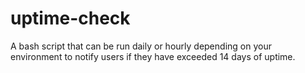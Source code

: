 # uptime-check
A bash script that can be run daily or hourly depending on your environment to notify users if they have exceeded 14 days of uptime.
